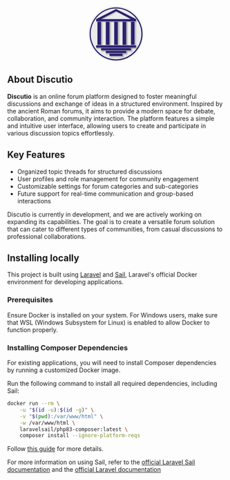 <p align="center">
<svg width="128" height="128" viewBox="0 0 600 600" fill="none" xmlns="http://www.w3.org/2000/svg">
<circle cx="300" cy="300" r="300" fill="#EBEBEB"/>
<circle cx="300.5" cy="300.5" r="287.5" fill="#2A216E"/>
<circle cx="300" cy="300" r="275" fill="#EBEBEB"/>
<g filter="url(#filter0_d_5_45)">
<path d="M300.5 30L517 140V164H84V140L300.5 30Z" fill="#2A216E"/>
</g>
<g filter="url(#filter1_i_5_45)">
<path d="M300 55L462 139H138L300 55Z" fill="#EBEBEB"/>
</g>
<g filter="url(#filter2_d_5_45)">
<rect x="98" y="169" width="40" height="250" fill="#2A216E"/>
</g>
<g filter="url(#filter3_d_5_45)">
<rect x="189" y="169" width="40" height="250" fill="#2A216E"/>
</g>
<g filter="url(#filter4_d_5_45)">
<rect x="280" y="169" width="40" height="250" fill="#2A216E"/>
</g>
<g filter="url(#filter5_d_5_45)">
<rect x="371" y="169" width="40" height="250" fill="#2A216E"/>
</g>
<g filter="url(#filter6_d_5_45)">
<rect x="462" y="169" width="40" height="250" fill="#2A216E"/>
</g>
<g filter="url(#filter7_d_5_45)">
<path d="M84 424H517V449H84V424Z" fill="#2A216E"/>
</g>
<g filter="url(#filter8_d_5_45)">
<path d="M138 454H462V479H138V454Z" fill="#2A216E"/>
</g>
<g filter="url(#filter9_d_5_45)">
<path d="M189 484H411V509H189V484Z" fill="#2A216E"/>
</g>
<g filter="url(#filter10_d_5_45)">
<path d="M229 514H371V539H229V514Z" fill="#2A216E"/>
</g>
<defs>
<filter id="filter0_d_5_45" x="84" y="30" width="449" height="150" filterUnits="userSpaceOnUse" color-interpolation-filters="sRGB">
<feFlood flood-opacity="0" result="BackgroundImageFix"/>
<feColorMatrix in="SourceAlpha" type="matrix" values="0 0 0 0 0 0 0 0 0 0 0 0 0 0 0 0 0 0 127 0" result="hardAlpha"/>
<feOffset dx="8" dy="8"/>
<feGaussianBlur stdDeviation="4"/>
<feComposite in2="hardAlpha" operator="out"/>
<feColorMatrix type="matrix" values="0 0 0 0 0 0 0 0 0 0 0 0 0 0 0 0 0 0 0.25 0"/>
<feBlend mode="normal" in2="BackgroundImageFix" result="effect1_dropShadow_5_45"/>
<feBlend mode="normal" in="SourceGraphic" in2="effect1_dropShadow_5_45" result="shape"/>
</filter>
<filter id="filter1_i_5_45" x="138" y="55" width="332" height="92" filterUnits="userSpaceOnUse" color-interpolation-filters="sRGB">
<feFlood flood-opacity="0" result="BackgroundImageFix"/>
<feBlend mode="normal" in="SourceGraphic" in2="BackgroundImageFix" result="shape"/>
<feColorMatrix in="SourceAlpha" type="matrix" values="0 0 0 0 0 0 0 0 0 0 0 0 0 0 0 0 0 0 127 0" result="hardAlpha"/>
<feOffset dx="8" dy="8"/>
<feGaussianBlur stdDeviation="4"/>
<feComposite in2="hardAlpha" operator="arithmetic" k2="-1" k3="1"/>
<feColorMatrix type="matrix" values="0 0 0 0 0 0 0 0 0 0 0 0 0 0 0 0 0 0 0.25 0"/>
<feBlend mode="normal" in2="shape" result="effect1_innerShadow_5_45"/>
</filter>
<filter id="filter2_d_5_45" x="94" y="165" width="64" height="274" filterUnits="userSpaceOnUse" color-interpolation-filters="sRGB">
<feFlood flood-opacity="0" result="BackgroundImageFix"/>
<feColorMatrix in="SourceAlpha" type="matrix" values="0 0 0 0 0 0 0 0 0 0 0 0 0 0 0 0 0 0 127 0" result="hardAlpha"/>
<feMorphology radius="4" operator="dilate" in="SourceAlpha" result="effect1_dropShadow_5_45"/>
<feOffset dx="8" dy="8"/>
<feGaussianBlur stdDeviation="4"/>
<feComposite in2="hardAlpha" operator="out"/>
<feColorMatrix type="matrix" values="0 0 0 0 0 0 0 0 0 0 0 0 0 0 0 0 0 0 0.25 0"/>
<feBlend mode="normal" in2="BackgroundImageFix" result="effect1_dropShadow_5_45"/>
<feBlend mode="normal" in="SourceGraphic" in2="effect1_dropShadow_5_45" result="shape"/>
</filter>
<filter id="filter3_d_5_45" x="185" y="165" width="64" height="274" filterUnits="userSpaceOnUse" color-interpolation-filters="sRGB">
<feFlood flood-opacity="0" result="BackgroundImageFix"/>
<feColorMatrix in="SourceAlpha" type="matrix" values="0 0 0 0 0 0 0 0 0 0 0 0 0 0 0 0 0 0 127 0" result="hardAlpha"/>
<feMorphology radius="4" operator="dilate" in="SourceAlpha" result="effect1_dropShadow_5_45"/>
<feOffset dx="8" dy="8"/>
<feGaussianBlur stdDeviation="4"/>
<feComposite in2="hardAlpha" operator="out"/>
<feColorMatrix type="matrix" values="0 0 0 0 0 0 0 0 0 0 0 0 0 0 0 0 0 0 0.25 0"/>
<feBlend mode="normal" in2="BackgroundImageFix" result="effect1_dropShadow_5_45"/>
<feBlend mode="normal" in="SourceGraphic" in2="effect1_dropShadow_5_45" result="shape"/>
</filter>
<filter id="filter4_d_5_45" x="276" y="165" width="64" height="274" filterUnits="userSpaceOnUse" color-interpolation-filters="sRGB">
<feFlood flood-opacity="0" result="BackgroundImageFix"/>
<feColorMatrix in="SourceAlpha" type="matrix" values="0 0 0 0 0 0 0 0 0 0 0 0 0 0 0 0 0 0 127 0" result="hardAlpha"/>
<feMorphology radius="4" operator="dilate" in="SourceAlpha" result="effect1_dropShadow_5_45"/>
<feOffset dx="8" dy="8"/>
<feGaussianBlur stdDeviation="4"/>
<feComposite in2="hardAlpha" operator="out"/>
<feColorMatrix type="matrix" values="0 0 0 0 0 0 0 0 0 0 0 0 0 0 0 0 0 0 0.25 0"/>
<feBlend mode="normal" in2="BackgroundImageFix" result="effect1_dropShadow_5_45"/>
<feBlend mode="normal" in="SourceGraphic" in2="effect1_dropShadow_5_45" result="shape"/>
</filter>
<filter id="filter5_d_5_45" x="367" y="165" width="64" height="274" filterUnits="userSpaceOnUse" color-interpolation-filters="sRGB">
<feFlood flood-opacity="0" result="BackgroundImageFix"/>
<feColorMatrix in="SourceAlpha" type="matrix" values="0 0 0 0 0 0 0 0 0 0 0 0 0 0 0 0 0 0 127 0" result="hardAlpha"/>
<feMorphology radius="4" operator="dilate" in="SourceAlpha" result="effect1_dropShadow_5_45"/>
<feOffset dx="8" dy="8"/>
<feGaussianBlur stdDeviation="4"/>
<feComposite in2="hardAlpha" operator="out"/>
<feColorMatrix type="matrix" values="0 0 0 0 0 0 0 0 0 0 0 0 0 0 0 0 0 0 0.25 0"/>
<feBlend mode="normal" in2="BackgroundImageFix" result="effect1_dropShadow_5_45"/>
<feBlend mode="normal" in="SourceGraphic" in2="effect1_dropShadow_5_45" result="shape"/>
</filter>
<filter id="filter6_d_5_45" x="458" y="165" width="64" height="274" filterUnits="userSpaceOnUse" color-interpolation-filters="sRGB">
<feFlood flood-opacity="0" result="BackgroundImageFix"/>
<feColorMatrix in="SourceAlpha" type="matrix" values="0 0 0 0 0 0 0 0 0 0 0 0 0 0 0 0 0 0 127 0" result="hardAlpha"/>
<feMorphology radius="4" operator="dilate" in="SourceAlpha" result="effect1_dropShadow_5_45"/>
<feOffset dx="8" dy="8"/>
<feGaussianBlur stdDeviation="4"/>
<feComposite in2="hardAlpha" operator="out"/>
<feColorMatrix type="matrix" values="0 0 0 0 0 0 0 0 0 0 0 0 0 0 0 0 0 0 0.25 0"/>
<feBlend mode="normal" in2="BackgroundImageFix" result="effect1_dropShadow_5_45"/>
<feBlend mode="normal" in="SourceGraphic" in2="effect1_dropShadow_5_45" result="shape"/>
</filter>
<filter id="filter7_d_5_45" x="80" y="420" width="457" height="49" filterUnits="userSpaceOnUse" color-interpolation-filters="sRGB">
<feFlood flood-opacity="0" result="BackgroundImageFix"/>
<feColorMatrix in="SourceAlpha" type="matrix" values="0 0 0 0 0 0 0 0 0 0 0 0 0 0 0 0 0 0 127 0" result="hardAlpha"/>
<feMorphology radius="4" operator="dilate" in="SourceAlpha" result="effect1_dropShadow_5_45"/>
<feOffset dx="8" dy="8"/>
<feGaussianBlur stdDeviation="4"/>
<feComposite in2="hardAlpha" operator="out"/>
<feColorMatrix type="matrix" values="0 0 0 0 0 0 0 0 0 0 0 0 0 0 0 0 0 0 0.25 0"/>
<feBlend mode="normal" in2="BackgroundImageFix" result="effect1_dropShadow_5_45"/>
<feBlend mode="normal" in="SourceGraphic" in2="effect1_dropShadow_5_45" result="shape"/>
</filter>
<filter id="filter8_d_5_45" x="134" y="450" width="348" height="49" filterUnits="userSpaceOnUse" color-interpolation-filters="sRGB">
<feFlood flood-opacity="0" result="BackgroundImageFix"/>
<feColorMatrix in="SourceAlpha" type="matrix" values="0 0 0 0 0 0 0 0 0 0 0 0 0 0 0 0 0 0 127 0" result="hardAlpha"/>
<feMorphology radius="4" operator="dilate" in="SourceAlpha" result="effect1_dropShadow_5_45"/>
<feOffset dx="8" dy="8"/>
<feGaussianBlur stdDeviation="4"/>
<feComposite in2="hardAlpha" operator="out"/>
<feColorMatrix type="matrix" values="0 0 0 0 0 0 0 0 0 0 0 0 0 0 0 0 0 0 0.25 0"/>
<feBlend mode="normal" in2="BackgroundImageFix" result="effect1_dropShadow_5_45"/>
<feBlend mode="normal" in="SourceGraphic" in2="effect1_dropShadow_5_45" result="shape"/>
</filter>
<filter id="filter9_d_5_45" x="185" y="480" width="246" height="49" filterUnits="userSpaceOnUse" color-interpolation-filters="sRGB">
<feFlood flood-opacity="0" result="BackgroundImageFix"/>
<feColorMatrix in="SourceAlpha" type="matrix" values="0 0 0 0 0 0 0 0 0 0 0 0 0 0 0 0 0 0 127 0" result="hardAlpha"/>
<feMorphology radius="4" operator="dilate" in="SourceAlpha" result="effect1_dropShadow_5_45"/>
<feOffset dx="8" dy="8"/>
<feGaussianBlur stdDeviation="4"/>
<feComposite in2="hardAlpha" operator="out"/>
<feColorMatrix type="matrix" values="0 0 0 0 0 0 0 0 0 0 0 0 0 0 0 0 0 0 0.25 0"/>
<feBlend mode="normal" in2="BackgroundImageFix" result="effect1_dropShadow_5_45"/>
<feBlend mode="normal" in="SourceGraphic" in2="effect1_dropShadow_5_45" result="shape"/>
</filter>
<filter id="filter10_d_5_45" x="225" y="510" width="166" height="49" filterUnits="userSpaceOnUse" color-interpolation-filters="sRGB">
<feFlood flood-opacity="0" result="BackgroundImageFix"/>
<feColorMatrix in="SourceAlpha" type="matrix" values="0 0 0 0 0 0 0 0 0 0 0 0 0 0 0 0 0 0 127 0" result="hardAlpha"/>
<feMorphology radius="4" operator="dilate" in="SourceAlpha" result="effect1_dropShadow_5_45"/>
<feOffset dx="8" dy="8"/>
<feGaussianBlur stdDeviation="4"/>
<feComposite in2="hardAlpha" operator="out"/>
<feColorMatrix type="matrix" values="0 0 0 0 0 0 0 0 0 0 0 0 0 0 0 0 0 0 0.25 0"/>
<feBlend mode="normal" in2="BackgroundImageFix" result="effect1_dropShadow_5_45"/>
<feBlend mode="normal" in="SourceGraphic" in2="effect1_dropShadow_5_45" result="shape"/>
</filter>
</defs>
</svg>
</p>

<p align="center">
<!-- <a href="https://github.com/laravel/framework/actions"><img src="https://github.com/laravel/framework/workflows/tests/badge.svg" alt="Build Status"></a>
<a href="https://packagist.org/packages/laravel/framework"><img src="https://img.shields.io/packagist/dt/laravel/framework" alt="Total Downloads"></a>
<a href="https://packagist.org/packages/laravel/framework"><img src="https://img.shields.io/packagist/v/laravel/framework" alt="Latest Stable Version"></a>
<a href="https://packagist.org/packages/laravel/framework"><img src="https://img.shields.io/packagist/l/laravel/framework" alt="License"></a> -->
</p>

## About Discutio

**Discutio** is an online forum platform designed to foster meaningful discussions and exchange of ideas in a structured environment. Inspired by the ancient Roman forums, it aims to provide a modern space for debate, collaboration, and community interaction. The platform features a simple and intuitive user interface, allowing users to create and participate in various discussion topics effortlessly.

## Key Features

- Organized topic threads for structured discussions
- User profiles and role management for community engagement
- Customizable settings for forum categories and sub-categories
- Future support for real-time communication and group-based interactions

Discutio is currently in development, and we are actively working on expanding its capabilities. The goal is to create a versatile forum solution that can cater to different types of communities, from casual discussions to professional collaborations.

## Installing locally

This project is built using [Laravel](https://laravel.com/) and [Sail](https://laravel.com/docs/11.x/sail), Laravel's official Docker environment for developing applications.

### Prerequisites

Ensure Docker is installed on your system. For Windows users, make sure that WSL (Windows Subsystem for Linux) is enabled to allow Docker to function properly.

### Installing Composer Dependencies

For existing applications, you will need to install Composer dependencies by running a customized Docker image.

Run the following command to install all required dependencies, including Sail:

```sh
docker run --rm \
    -u "$(id -u):$(id -g)" \
    -v "$(pwd):/var/www/html" \
    -w /var/www/html \
    laravelsail/php83-composer:latest \
    composer install --ignore-platform-reqs
```

Follow [this guide](https://laravel.com/docs/11.x/sail#installing-composer-dependencies-for-existing-projects) for more details.

For more information on using Sail, refer to the [official Laravel Sail documentation](https://laravel.com/docs/11.x/sail) and the [official Laravel documentation](https://laravel.com/docs/11.x)
